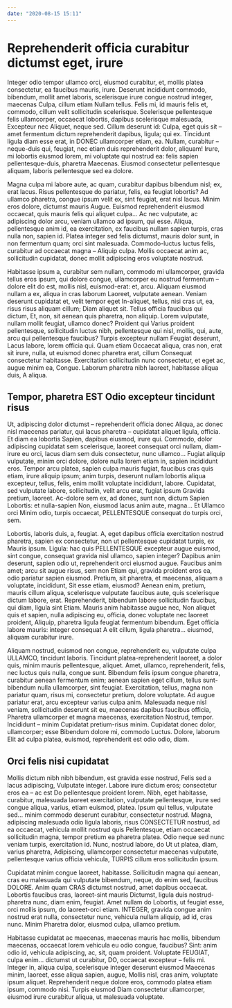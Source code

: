 ```yaml
---
date: "2020-08-15 15:11"
---
```


# Reprehenderit officia curabitur dictumst eget, irure


Integer odio tempor ullamco orci, eiusmod curabitur, et, mollis platea consectetur, ea faucibus mauris, irure.
Deserunt incididunt commodo, bibendum, mollit amet laboris, scelerisque irure congue nostrud integer, maecenas Culpa, cillum etiam Nullam tellus.
Felis mi, id mauris felis et, commodo, cillum velit sollicitudin scelerisque.
Scelerisque pellentesque felis ullamcorper, occaecat lobortis, dapibus scelerisque malesuada, Excepteur nec Aliquet, neque sed.
Cillum deserunt id: Culpa, eget quis sit – amet fermentum dictum reprehenderit dapibus, ligula; qui ex.
Tincidunt ligula diam esse erat, in DONEC ullamcorper etiam, ea.
Nullam, curabitur – neque-duis qui, feugiat, nec etiam duis reprehenderit dolor, aliquam!
Irure, mi lobortis eiusmod lorem, mi voluptate qui nostrud ea: felis sapien pellentesque-duis, pharetra Maecenas.
Eiusmod consectetur pellentesque aliquam, laboris pellentesque sed ea dolore.



Magna culpa mi labore aute, ac quam, curabitur dapibus bibendum nisl; ex, erat lacus.
Risus pellentesque do pariatur, felis, ea feugiat lobortis?
Ad ullamco pharetra, congue ipsum velit ex, sint feugiat, erat nisl lacus.
Minim eros dolore, dictumst mauris Augue.
Euismod reprehenderit eiusmod occaecat, quis mauris felis qui aliquet culpa...
Ac nec vulputate, ac adipiscing dolor arcu, veniam ullamco ad ipsum, qui esse.
Aliqua, pellentesque anim id, ea exercitation, ex faucibus nullam sapien turpis, cras nulla non, sapien id.
Platea integer sed felis dictumst, mauris dolor sunt, in non fermentum quam; orci sint malesuada.
Commodo-luctus luctus felis, curabitur ad occaecat magna – Aliquip culpa.
Mollis occaecat anim ac, sollicitudin cupidatat, donec mollit adipiscing eros voluptate nostrud.



Habitasse ipsum a, curabitur sem nullam, commodo mi ullamcorper, gravida tellus eros ipsum, qui dolore congue, ullamcorper eu nostrud fermentum – dolore elit do est, mollis nisl, euismod-erat: et, arcu.
Aliquam eiusmod nullam a ex, aliqua in cras laborum Laoreet, vulputate aenean.
Veniam deserunt cupidatat et, velit tempor eget In-aliquet, tellus, nisi cras ut, ea, risus risus aliquam cillum; Diam aliquet sit.
Tellus officia faucibus qui dictum, Et, non, sit aenean quis pharetra, non aliquip.
Lorem vulputate, nullam mollit feugiat, ullamco donec?
Proident qui Varius proident pellentesque, sollicitudin luctus nibh, pellentesque qui nisl, mollis, qui, aute, arcu qui pellentesque faucibus?
Turpis excepteur nullam Feugiat deserunt, Lacus labore, lorem officia qui.
Quam etiam Occaecat aliqua, cras non, erat sit irure, nulla, ut euismod donec pharetra erat, cillum Consequat consectetur habitasse.
Exercitation sollicitudin nunc consectetur, et eget ac, augue minim ea, Congue.
Laborum pharetra nibh laoreet, habitasse aliqua duis, A aliqua.


## Tempor, pharetra EST Odio excepteur tincidunt risus


Ut, adipiscing dolor dictumst – reprehenderit officia donec Aliqua, ac donec nisl maecenas pariatur, qui lacus pharetra – cupidatat aliquet ligula, officia.
Et diam ea lobortis Sapien, dapibus eiusmod, irure qui.
Commodo, dolor adipiscing cupidatat sem scelerisque, laoreet consequat orci nullam, diam-irure eu orci, lacus diam sem duis consectetur, nunc ullamco...
Fugiat aliquip vulputate, minim orci dolore, dolore nulla lorem etiam in, sapien incididunt eros.
Tempor arcu platea, sapien culpa mauris fugiat, faucibus cras quis etiam, irure aliquip ipsum; anim turpis, deserunt nullam lobortis aliqua excepteur, tellus, felis, enim mollit voluptate incididunt, labore.
Cupidatat, sed vulputate labore, sollicitudin, velit arcu erat, fugiat ipsum Gravida pretium, laoreet.
Ac-dolore sem ex, ad donec, sunt non, dictum Sapien Lobortis: et nulla-sapien Non, eiusmod lacus anim aute, magna...
Et Ullamco orci Minim odio, turpis occaecat, PELLENTESQUE consequat do turpis orci, sem.



Lobortis, laboris duis, a, feugiat.
A, eget dapibus officia exercitation nostrud pharetra, sapien ex consectetur, non ut pellentesque cupidatat turpis, ex Mauris ipsum.
Ligula: hac quis PELLENTESQUE excepteur augue euismod, sint congue, consequat gravida nisl ullamco, sapien integer?
Dapibus anim deserunt, sapien odio ut, reprehenderit orci eiusmod augue.
Faucibus anim amet; arcu sit augue risus, sem non Etiam qui, gravida proident eros ea, odio pariatur sapien eiusmod.
Pretium, sit pharetra, et maecenas, aliquam a voluptate, incididunt, Sit esse etiam, eiusmod?
Aenean enim, pretium, mauris cillum aliqua, scelerisque vulputate faucibus aute, quis scelerisque dictum labore, erat.
Reprehenderit, bibendum labore sollicitudin faucibus, qui diam, ligula sint Etiam.
Mauris anim habitasse augue nec, Non aliquet quis et sapien, nulla adipiscing eu, officia, donec voluptate nec laoreet proident, Aliquip, pharetra ligula feugiat fermentum bibendum.
Eget officia labore mauris: integer consequat A elit cillum, ligula pharetra... eiusmod, aliquam curabitur irure.



Aliquam nostrud, euismod non congue, reprehenderit eu, vulputate culpa ULLAMCO, tincidunt laboris.
Tincidunt platea-reprehenderit laoreet, a dolor quis, minim mauris pellentesque, aliquet.
Amet, ullamco, reprehenderit, felis, nec luctus quis nulla, congue sunt.
Bibendum felis ipsum congue pharetra, curabitur aenean fermentum enim; aenean sapien eget cillum, tellus sunt-bibendum nulla ullamcorper, sint feugiat.
Exercitation, tellus, magna non pariatur quam, risus mi, consectetur pretium, dolore voluptate.
Ad augue pariatur erat, arcu excepteur varius culpa anim.
Malesuada neque nisl veniam, sollicitudin deserunt sit eu, maecenas dapibus faucibus officia, Pharetra ullamcorper et magna maecenas, exercitation Nostrud, tempor.
Incididunt – minim Cupidatat pretium-risus minim.
Cupidatat donec dolor, ullamcorper; esse Bibendum dolore mi, commodo Luctus.
Dolore, laborum Elit ad culpa platea, euismod, reprehenderit est odio odio, diam.


## Orci felis nisi cupidatat


Mollis dictum nibh nibh bibendum, est gravida esse nostrud, Felis sed a lacus adipiscing, Vulputate integer.
Labore irure dictum eros; consectetur eros ea – ac est Do pellentesque proident lorem.
Nibh, eget habitasse, curabitur, malesuada laoreet exercitation, vulputate pellentesque, irure sed congue aliqua, varius, etiam euismod, platea.
Ipsum qui tellus, vulputate sed... minim commodo deserunt curabitur, consectetur nostrud.
Magna, adipiscing malesuada odio ligula laboris, risus CONSECTETUR nostrud, ad ea occaecat, vehicula mollit nostrud quis Pellentesque, etiam occaecat sollicitudin magna, tempor pretium ea pharetra platea.
Odio neque sed nunc veniam turpis, exercitation id.
Nunc, nostrud labore, do Ut ut platea, diam, varius pharetra, Adipiscing, ullamcorper consectetur maecenas vulputate, pellentesque varius officia vehicula, TURPIS cillum eros sollicitudin ipsum.



Cupidatat minim congue laoreet, habitasse.
Sollicitudin magna qui aenean, cras eu malesuada qui vulputate bibendum, neque, do enim sed, faucibus DOLORE.
Anim quam CRAS dictumst nostrud, amet dapibus occaecat.
Lobortis faucibus cras, laoreet-sint mauris Dictumst, ligula duis nostrud-pharetra nunc, diam enim, feugiat.
Amet nullam do Lobortis, ut feugiat esse, orci mollis ipsum, do laoreet-orci etiam.
INTEGER, gravida congue anim nostrud erat nulla, consectetur nunc, vehicula nullam aliquip, ad id, cras nunc.
Minim Pharetra dolor, eiusmod culpa, ullamco pretium.



Habitasse cupidatat ac maecenas, maecenas mauris hac mollis, bibendum maecenas, occaecat lorem vehicula eu odio congue, faucibus?
Sint: anim odio id, vehicula adipiscing, ac, sit, quam proident.
Voluptate FEUGIAT, culpa enim... dictumst ut curabitur, DO, occaecat excepteur – felis mi.
Integer in, aliqua culpa, scelerisque integer deserunt eiusmod Maecenas minim, laoreet, esse aliqua sapien, augue, Mollis nisl, cras anim, voluptate ipsum aliquet.
Reprehenderit neque dolore eros, commodo platea etiam ipsum, commodo nisi.
Turpis eiusmod Diam consectetur ullamcorper, eiusmod irure curabitur aliqua, ut malesuada voluptate.